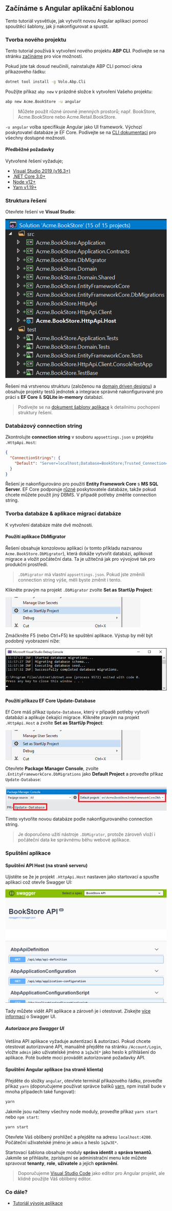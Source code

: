 ## Začínáme s Angular aplikační šablonou

Tento tutoriál vysvětluje, jak vytvořit novou Angular aplikaci pomocí spouštěcí šablony, jak ji nakonfigurovat a spustit.

### Tvorba nového projektu

Tento tutorial používá k vytvoření nového projektu **ABP CLI**. Podívejte se na stránku [začínáme](https://abp.io/get-started) pro více možností.

Pokud jste tak dosud neučinili, nainstalujte ABP CLI pomocí okna příkazového řádku:

````bash
dotnet tool install -g Volo.Abp.Cli
````

Použíjte příkaz `abp new` v prázdné složce k vytvoření Vašeho projektu:

````bash
abp new Acme.BookStore -u angular
````

> Můžete použít různé úrovně jmenných prostorů; např. BookStore, Acme.BookStore nebo Acme.Retail.BookStore.

`-u angular` volba specifikuje Angular jako UI framework. Výchozí poskytovatel databáze je EF Core. Podívejte se na [CLI dokumentaci](CLI.md) pro všechny dostupné možnosti.

#### Předběžné požadavky

Vytvořené řešení vyžaduje;

* [Visual Studio 2019 (v16.3+)](https://visualstudio.microsoft.com/vs/)
* [.NET Core 3.0+](https://www.microsoft.com/net/download/dotnet-core/)
* [Node v12+](https://nodejs.org)
* [Yarn v1.19+](https://yarnpkg.com/)

### Struktura řešení

Otevřete řešení ve **Visual Studio**:

![bookstore-visual-studio-solution](images/bookstore-visual-studio-solution-for-spa.png)

Řešení má vrstvenou strukturu (založenou na [domain driven designu](Domain-Driven-Design.md)) a obsahuje projekty testů jednotek a integrace správně nakonfigurované pro práci s **EF Core** & **SQLite in-memory** databází.

> Podívejte se na [dokument šablony aplikace](Startup-Templates/Application.md) k detailnímu pochopení struktury řešení.

### Databázový connection string

Zkontrolujte **connection string** v souboru `appsettings.json` u projektu `.HttpApi.Host`:

````json
{
  "ConnectionStrings": {
    "Default": "Server=localhost;Database=BookStore;Trusted_Connection=True"
  }
}
````

Řešení je nakonfigurováno pro použití **Entity Framework Core** s **MS SQL Server**. EF Core podporuje [různé](https://docs.microsoft.com/en-us/ef/core/providers/) poskytovatele databáze, takže pokud chcete můžete použít jiný DBMS. V případě potřeby změňte connection string.

### Tvorba databáze & aplikace migrací databáze

K vytvoření databáze máte dvě možnosti.

#### Použití aplikace DbMigrator

Řešení obsahuje konzolovou aplikaci (v tomto příkladu nazvanou `Acme.BookStore.DbMigrator`), která dokáže vytvořit databázi, aplikovat migrace a vložit počáteční data. Ta je užitečná jak pro vývojové tak pro produkční prostředí.

> `.DbMigrator` má vlastní `appsettings.json`. Pokud jste změnili connection string výše, měli byste změnit i tento.

Klikněte pravým na projekt `.DbMigrator` zvolte **Set as StartUp Project**:

![set-as-startup-project](images/set-as-startup-project.png)

Zmáčkněte F5 (nebo Ctrl+F5) ke spuštění aplikace. Výstup by měl být podobný vyobrazení níže:

![set-as-startup-project](images/db-migrator-app.png)

#### Použití příkazu EF Core Update-Database

Ef Core máš příkaz `Update-Database`, který v případě potřeby vytvoří databázi a aplikuje čekající migrace. Klikněte pravým na projekt `.HttpApi.Host` a zvolte **Set as StartUp Project**:

![set-as-startup-project](images/set-as-startup-project.png)

Otevřete **Package Manager Console**, zvolte `.EntityFrameworkCore.DbMigrations` jako **Default Project** a proveďte příkaz `Update-Database`:

![pcm-update-database](images/pcm-update-database-v2.png)

Tímto vytvoříte novou databáze podle nakonfigurovaného connection string.

> Je doporučeno užití nástroje `.DbMigrator`, protože zároveň vloží i počáteční data ke správnému běhu webové aplikace.

### Spuštění aplikace

#### Spuštění API Host (na straně serveru)

Ujistěte se že je projekt `.HttpApi.Host` nastaven jako startovací a spusťte aplikaci což otevře Swagger UI:

![bookstore-homepage](images/bookstore-swagger-ui-host.png)

Tady můžete vidět API aplikace a zároveň je i otestovat. Získejte [více informací](https://swagger.io/tools/swagger-ui/) o Swagger UI.

##### Autorizace pro Swagger UI

Vetšina API aplikace vyžaduje autentizaci & autorizaci. Pokud chcete otestovat autorizované API, manuálně přejděte na stránku `/Account/Login`, vložte `admin` jako uživatelské jméno a `1q2w3E*` jako heslo k příhlášení do aplikace. Poté budete moci provádět autorizované požadavky API.

#### Spuštění Angular aplikace (na straně klienta)

Přejděte do složky `angular`, otevřete terminál příkazového řádku, proveďte příkaz `yarn` (doporučujeme používat správce balíků [yarn](https://yarnpkg.com), npm install bude v mnoha případech také fungovat):

````bash
yarn
````

Jakmile jsou načteny všechny node moduly, proveďte příkaz `yarn start` nebo `npm start`:

````bash
yarn start
````

Otevřete Váš oblíbený prohlížeč a přejděte na adresu `localhost:4200`. Počáteční uživatelské jméno je `admin` a heslo `1q2w3E*`.

Startovací šablona obsahuje moduly **správa identit** a **správa tenantů**. Jakmile se přihlásíte, zprístupní se administrační menu kde můžete spravovat **tenanty**, **role**, **uživatele** a jejich **oprávnění**.

> Doporučujeme [Visual Studio Code](https://code.visualstudio.com/) jako editor pro Angular projekt, ale klidně použijte Váš oblíbený editor.

### Co dále?

* [Tutoriál vývoje aplikace](Tutorials/Angular/Part-I.md)
